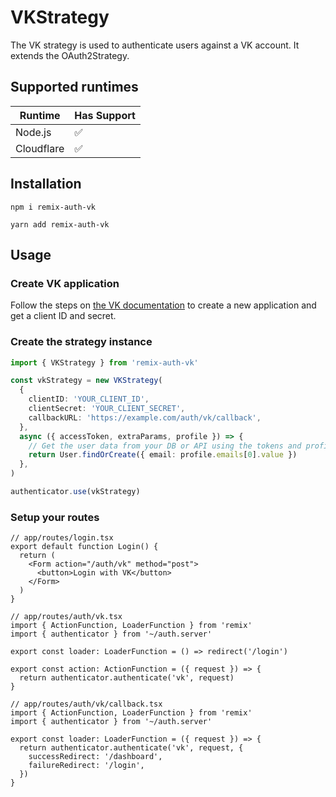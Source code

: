 # VKStrategy

<!-- Description -->

The VK strategy is used to authenticate users against a VK account. It extends the OAuth2Strategy.

## Supported runtimes

| Runtime    | Has Support |
| ---------- | ----------- |
| Node.js    | ✅          |
| Cloudflare | ✅          |

<!-- If it doesn't support one runtime, explain here why -->

## Installation

```console
npm i remix-auth-vk
```

```console
yarn add remix-auth-vk
```

## Usage

### Create VK application

Follow the steps on [the VK documentation](https://vk.com/dev/first_guide?f=2.%20Application%20registration) to create a new application and get a client ID and secret.

### Create the strategy instance

```ts
import { VKStrategy } from 'remix-auth-vk'

const vkStrategy = new VKStrategy(
  {
    clientID: 'YOUR_CLIENT_ID',
    clientSecret: 'YOUR_CLIENT_SECRET',
    callbackURL: 'https://example.com/auth/vk/callback',
  },
  async ({ accessToken, extraParams, profile }) => {
    // Get the user data from your DB or API using the tokens and profile
    return User.findOrCreate({ email: profile.emails[0].value })
  },
)

authenticator.use(vkStrategy)
```

### Setup your routes

```tsx
// app/routes/login.tsx
export default function Login() {
  return (
    <Form action="/auth/vk" method="post">
      <button>Login with VK</button>
    </Form>
  )
}
```

```tsx
// app/routes/auth/vk.tsx
import { ActionFunction, LoaderFunction } from 'remix'
import { authenticator } from '~/auth.server'

export const loader: LoaderFunction = () => redirect('/login')

export const action: ActionFunction = ({ request }) => {
  return authenticator.authenticate('vk', request)
}
```

```tsx
// app/routes/auth/vk/callback.tsx
import { ActionFunction, LoaderFunction } from 'remix'
import { authenticator } from '~/auth.server'

export const loader: LoaderFunction = ({ request }) => {
  return authenticator.authenticate('vk', request, {
    successRedirect: '/dashboard',
    failureRedirect: '/login',
  })
}
```
